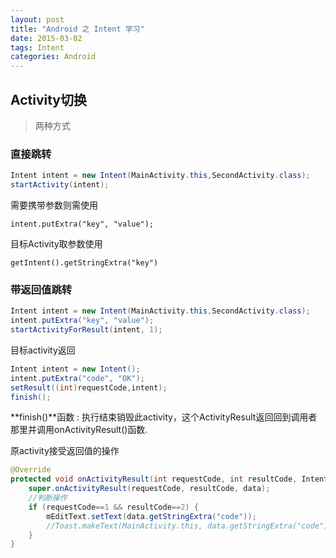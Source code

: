 ```yaml
---
layout: post
title: "Android 之 Intent 学习"
date: 2015-03-02
tags: Intent
categories: Android
---
```


## Activity切换

>两种方式

### 直接跳转
```java
Intent intent = new Intent(MainActivity.this,SecondActivity.class);
startActivity(intent);
```
需要携带参数则需使用
```
intent.putExtra("key", "value");
```
目标Activity取参数使用
```
getIntent().getStringExtra("key")
 ```

### 带返回值跳转
```java
Intent intent = new Intent(MainActivity.this,SecondActivity.class);
intent.putExtra("key", "value");
startActivityForResult(intent, 1);
```
目标activity返回
```java
Intent intent = new Intent();
intent.putExtra("code", "OK");
setResult((int)requestCode,intent);                
finish();
```
**finish()**函数 : 执行结束销毁此activity，这个ActivityResult返回回到调用者那里并调用onActivityResult()函数.

原activity接受返回值的操作
```java
@Override
protected void onActivityResult(int requestCode, int resultCode, Intent data) {
    super.onActivityResult(requestCode, resultCode, data);
    //判断操作
    if (requestCode==1 && resultCode==2) {
        mEditText.setText(data.getStringExtra("code"));
        //Toast.makeText(MainActivity.this, data.getStringExtra("code"), Toast.LENGTH_LONG).show();
    }
}
```